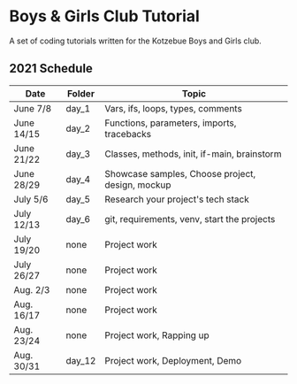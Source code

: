 # Boys & Girls Club Tutorial
A set of coding tutorials written for the Kotzebue Boys and Girls club.

## 2021 Schedule
| Date       | Folder | Topic                                           |
|------------|--------|-------------------------------------------------|
| June 7/8   | day_1  | Vars, ifs, loops, types, comments               |
| June 14/15 | day_2  | Functions, parameters, imports, tracebacks      |
| June 21/22 | day_3  | Classes, methods, init, if-main, brainstorm     |
| June 28/29 | day_4  | Showcase samples, Choose project, design, mockup|
| July 5/6   | day_5  | Research your project's tech stack              |
| July 12/13 | day_6  | git, requirements, venv, start the projects     |
| July 19/20 | none   | Project work                                    |
| July 26/27 | none   | Project work                                    |
| Aug. 2/3   | none   | Project work                                    |
| Aug. 16/17 | none   | Project work                                    |
| Aug. 23/24 | none   | Project work, Rapping up                        |
| Aug. 30/31 | day_12 | Project work, Deployment, Demo                  |